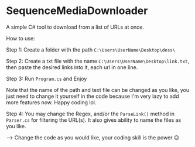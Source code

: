 # SequenceMediaDownloader

A simple C# tool to download from a list of URLs at once.

How to use:

Step 1: Create a folder with the path `C:\Users\UserName\Desktop\dess\`

Step 2: Create a txt file with the name `C:\Users\UserName\Desktop\link.txt`, then paste the desired links into it, each url in one line.

Step 3: Run `Program.cs` and Enjoy

Note that the name of the path and text file can be changed as you like, you just need to change it yourself in the code because I'm very lazy to add more features now. Happy coding lol.

Step 4: You may change the Regex, and/or the `ParseLink()` method in `Parser.cs` for filtering the URL(s). It also gives ability to name the files as you like.

--> Change the code as you would like, your coding skill is the power 😉
